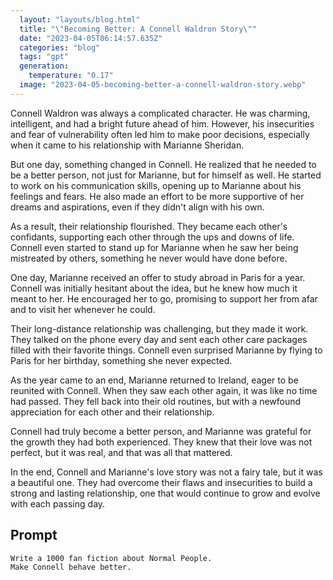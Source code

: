```yaml
---
  layout: "layouts/blog.html"
  title: "\"Becoming Better: A Connell Waldron Story\""
  date: "2023-04-05T06:14:57.635Z"
  categories: "blog"
  tags: "gpt"
  generation: 
    temperature: "0.17"
  image: "2023-04-05-becoming-better-a-connell-waldron-story.webp"
---
```

Connell Waldron was always a complicated character. He was charming, intelligent, and had a bright future ahead of him. However, his insecurities and fear of vulnerability often led him to make poor decisions, especially when it came to his relationship with Marianne Sheridan.

But one day, something changed in Connell. He realized that he needed to be a better person, not just for Marianne, but for himself as well. He started to work on his communication skills, opening up to Marianne about his feelings and fears. He also made an effort to be more supportive of her dreams and aspirations, even if they didn't align with his own.

As a result, their relationship flourished. They became each other's confidants, supporting each other through the ups and downs of life. Connell even started to stand up for Marianne when he saw her being mistreated by others, something he never would have done before.

One day, Marianne received an offer to study abroad in Paris for a year. Connell was initially hesitant about the idea, but he knew how much it meant to her. He encouraged her to go, promising to support her from afar and to visit her whenever he could.

Their long-distance relationship was challenging, but they made it work. They talked on the phone every day and sent each other care packages filled with their favorite things. Connell even surprised Marianne by flying to Paris for her birthday, something she never expected.

As the year came to an end, Marianne returned to Ireland, eager to be reunited with Connell. When they saw each other again, it was like no time had passed. They fell back into their old routines, but with a newfound appreciation for each other and their relationship.

Connell had truly become a better person, and Marianne was grateful for the growth they had both experienced. They knew that their love was not perfect, but it was real, and that was all that mattered.

In the end, Connell and Marianne's love story was not a fairy tale, but it was a beautiful one. They had overcome their flaws and insecurities to build a strong and lasting relationship, one that would continue to grow and evolve with each passing day.


## Prompt
```markdown
Write a 1000 fan fiction about Normal People. 
Make Connell behave better.
```
